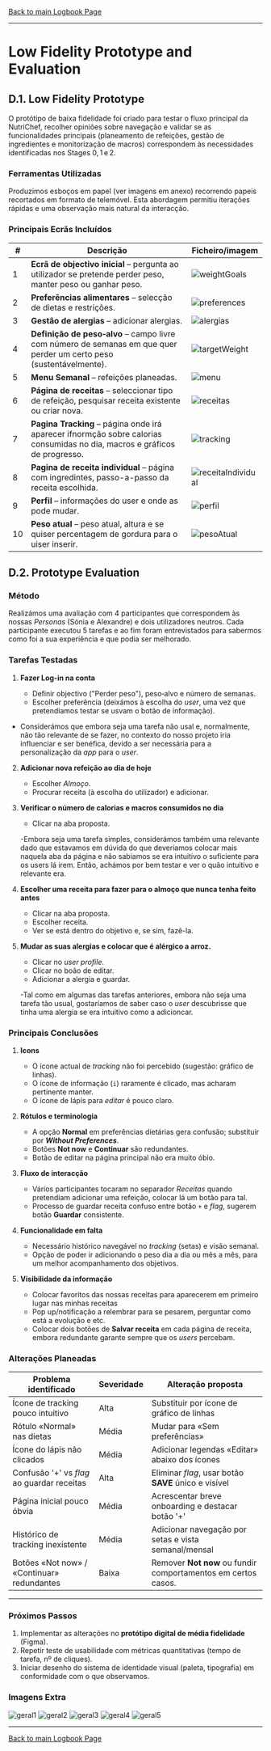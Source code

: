 [Back to main Logbook Page](../hci_logbook.md)

---
# Low Fidelity Prototype and Evaluation

## D.1. Low Fidelity Prototype
    
    
O protótipo de baixa fidelidade foi criado para testar o fluxo principal da NutriChef, recolher opiniões sobre navegação e validar se as funcionalidades principais (planeamento de refeições, gestão de ingredientes e monitorização de macros) correspondem às necessidades identificadas nos Stages 0, 1 e 2.

### Ferramentas Utilizadas

Produzimos esboços em papel (ver imagens em anexo) recorrendo papeis recortados em formato de telemóvel. Esta abordagem permitiu iterações rápidas e uma observação mais natural da interacção.


### Principais Ecrãs Incluídos

| # | Descrição                                                                                                   | Ficheiro/imagem                      |
| - | ----------------------------------------------------------------------------------------------------------- | ------------------------------------ |
| 1 | **Ecrã de objectivo inicial** – pergunta ao utilizador se pretende perder peso, manter peso ou ganhar peso. |      ![weightGoals](fotos/WeightGoals.png)      |
| 2 | **Preferências alimentares** – selecção de dietas e restrições.                                             | ![preferences](fotos/preferences.png)         |
| 3 | **Gestão de alergias** – adicionar alergias.                                                                |   ![alergias](fotos/alergias.png)      |
| 4 | **Definição de peso‑alvo** – campo livre com número de semanas em que quer perder um certo peso (sustentávelmente).                                             | ![targetWeight](fotos/target.png)          |
| 5 | **Menu Semanal** –  refeições planeadas.                               | ![menu](fotos/mainPage.png)        |
| 6 | **Página de receitas** – seleccionar tipo de refeição, pesquisar receita existente ou criar nova.           | ![receitas](fotos/receitasPage.png)  |
| 7 | **Pagina Tracking** – página onde irá aparecer ifnormção sobre calorias consumidas no dia, macros e gráficos de progresso.                        | ![tracking](fotos/tracking.png)    |
| 8 | **Pagina de receita individual** – página com ingredintes, passo-a-passo da receita escolhida.                                           | ![receitaIndividual](fotos/receitaIndividual.png)              |
| 9 | **Perfil** – informações do user e onde as pode mudar.                                           | ![perfil](fotos/perfil.png)              |
| 10 | **Peso atual** – peso atual, altura e se quiser percentagem de gordura para o uiser inserir.                                          | ![pesoAtual](fotos/pesoAtual.png)              |

## D.2. Prototype Evaluation


### Método

Realizámos uma avaliação  com 4 participantes que correspondem às nossas *Personas* (Sónia e Alexandre) e dois utilizadores neutros. Cada participante executou 5 tarefas e ao fim foram entrevistados para sabermos como foi a sua experiência e que podia ser melhorado.

### Tarefas Testadas

1. **Fazer Log-in na conta**

   * Definir objectivo ("Perder peso"), peso‑alvo e número de semanas.
   * Escolher preferência (deixámos à escolha do _user_, uma vez que pretendiamos testar se usvam o botão de informação).

- Considerámos que embora seja uma tarefa não usal e, normalmente, não tão relevante de se fazer, no contexto do nosso projeto iria influenciar e ser benéfica, devido a ser necessária para a personalização da _app_ para o _user_.

2. **Adicionar nova refeição ao dia de hoje**

   - Escolher *Almoço*.
   - Procurar receita (à escolha do utilizador) e adicionar.

3. **Verificar o número de calorias e macros consumidos no dia**

    - Clicar na aba proposta.

    -Embora seja uma tarefa simples, considerámos também uma relevante dado que estavamos em dúvida do que deveriamos colocar mais naquela aba da página e não sabiamos se era intuitivo o suficiente para os users lá irem. Então, achámos por bem testar e ver o quão intuitivo e relevante era.

4.  **Escolher uma receita para fazer para o almoço que nunca tenha feito antes**
    - Clicar na aba proposta.
    - Escolher receita.
    - Ver se está dentro do objetivo e, se sim, fazê-la.

5. **Mudar as suas alergias e colocar que é alérgico a arroz.**
   
    - Clicar no _user profile_.
    - Clicar no boão de editar.
    - Adicionar a alergia e guardar.

    -Tal como em algumas das tarefas anteriores, embora não seja uma tarefa tão usual, gostaríamos de saber caso o _user_ descubrisse que tinha uma alergia se era intuitivo como a adicioncar.

### Principais Conclusões 

1. **Icons**

   - O ícone actual de *tracking* não foi percebido (sugestão: gráfico de linhas).
   - O ícone de informação (`i`) raramente é clicado, mas acharam pertinente manter.
   - O ícone de lápis para *editar* é pouco claro.

2. **Rótulos e terminologia**

   - A opção **Normal** em preferências dietárias gera confusão; substituir por **_Without Preferences_**.
   - Botões **Not now** e **Continuar** são redundantes.
   - Botão de editar na página principal não era muito óbio.

3. **Fluxo de interacção**

   - Vários participantes tocaram no separador *Receitas* quando pretendiam adicionar uma refeição, colocar lá um botão para tal.
   - Processo de guardar receita confuso entre botão `+` e *flag*, sugerem botão **Guardar** consistente.

4. **Funcionalidade em falta**

   - Necessário histórico navegável no *tracking* (setas) e visão semanal.
   - Opção de poder ir adicionando o peso dia a dia ou mês a mês, para um melhor acompanhamento dos objetivos.


5. **Visibilidade da informação**

   - Colocar favoritos das nossas receitas para aparecerem em primeiro lugar nas minhas receitas
   - Pop up/notificação a relembrar para se pesarem, perguntar como está a evolução e etc. 
   - Colocar dois botões de **Salvar receita** em cada página de receita, embora redundante garante sempre que os _users_ percebam.



### Alterações Planeadas

| Problema identificado                      | Severidade | Alteração proposta                                      |
| ------------------------------------------ | ---------- | ------------------------------------------------------- |
| Ícone de tracking pouco intuitivo          | Alta       | Substituir por ícone de gráfico de linhas               |
| Rótulo «Normal» nas dietas                 | Média      | Mudar para «Sem preferências»                           |
| Ícone do lápis não clicados  | Média      | Adicionar legendas «Editar» abaixo dos ícones    |
| Confusão '+' vs *flag* ao guardar receitas | Alta       | Eliminar *flag*, usar botão **SAVE** único e visível |
| Página inicial pouco óbvia                 | Média      | Acrescentar breve onboarding e destacar botão '+'       |
| Histórico de tracking inexistente          | Média      | Adicionar navegação por setas e vista semanal/mensal    |
| Botões «Not now» / «Continuar» redundantes | Baixa      | Remover **Not now** ou fundir comportamentos em certos casos.         |

---

### Próximos Passos

1. Implementar as alterações no **protótipo digital de média fidelidade** (Figma).
2. Repetir teste de usabilidade com métricas quantitativas (tempo de tarefa, nº de cliques).
3. Iniciar desenho do sistema de identidade visual (paleta, tipografia) em conformidade com o que observamos.


### Imagens Extra

![geral1](fotos/geral1.png)
![geral2](fotos/geral2.png)
![geral3](fotos/geral3.png)
![geral4](fotos/geral4.png)
![geral5](fotos/geral5.png)



---
[Back to main Logbook Page](../hci_logbook.md)

